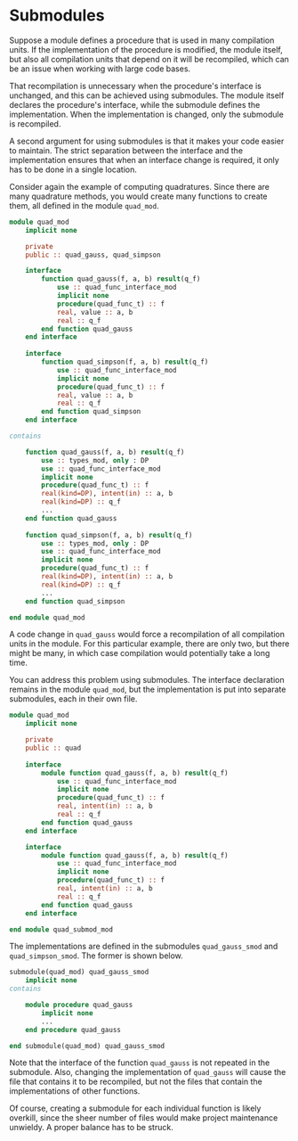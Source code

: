 # Submodules

Suppose a module defines a procedure that is used in many compilation units.
If the implementation of the procedure is modified, the module itself, but
also all compilation units that depend on it will be recompiled, which can be
an issue when working with large code bases.

That recompilation is unnecessary when the procedure's interface is unchanged,
and this can be achieved using submodules.  The module itself declares the
procedure's interface, while the submodule defines the implementation.  When
the implementation is changed, only the submodule is recompiled.

A second argument for using submodules is that it makes your code easier to
maintain.  The strict separation between the interface and the implementation
ensures that when an interface change is required, it only has to be done
in a single location.

Consider again the example of computing quadratures.  Since there are many
quadrature methods, you would create many functions to create them, all
defined in the module `quad_mod`.

~~~~fortran
module quad_mod
    implicit none

    private
    public :: quad_gauss, quad_simpson

    interface
        function quad_gauss(f, a, b) result(q_f)
            use :: quad_func_interface_mod
            implicit none
            procedure(quad_func_t) :: f
            real, value :: a, b
            real :: q_f
        end function quad_gauss
    end interface
    
    interface
        function quad_simpson(f, a, b) result(q_f)
            use :: quad_func_interface_mod
            implicit none
            procedure(quad_func_t) :: f
            real, value :: a, b
            real :: q_f
        end function quad_simpson
    end interface

contains

    function quad_gauss(f, a, b) result(q_f)
        use :: types_mod, only : DP
        use :: quad_func_interface_mod
        implicit none
        procedure(quad_func_t) :: f
        real(kind=DP), intent(in) :: a, b
        real(kind=DP) :: q_f
        ...
    end function quad_gauss
        
    function quad_simpson(f, a, b) result(q_f)
        use :: types_mod, only : DP
        use :: quad_func_interface_mod
        implicit none
        procedure(quad_func_t) :: f
        real(kind=DP), intent(in) :: a, b
        real(kind=DP) :: q_f
        ...
    end function quad_simpson

end module quad_mod
~~~~

A code change in `quad_gauss` would force a recompilation of all compilation
units in the module.  For this particular example, there are only two, but
there might be many, in which case compilation would potentially take a long
time.

You can address this problem using submodules.  The interface declaration
remains in the module `quad_mod`, but the implementation is put into separate
submodules, each in their own file.

~~~~fortran
module quad_mod
    implicit none

    private
    public :: quad
    
    interface
        module function quad_gauss(f, a, b) result(q_f)
            use :: quad_func_interface_mod
            implicit none
            procedure(quad_func_t) :: f
            real, intent(in) :: a, b
            real :: q_f
        end function quad_gauss
    end interface

    interface
        module function quad_gauss(f, a, b) result(q_f)
            use :: quad_func_interface_mod
            implicit none
            procedure(quad_func_t) :: f
            real, intent(in) :: a, b
            real :: q_f
        end function quad_gauss
    end interface

end module quad_submod_mod
~~~~

The implementations are defined in the submodules `quad_gauss_smod` and
`quad_simpson_smod`.  The former is shown below.

~~~~fortran
submodule(quad_mod) quad_gauss_smod
    implicit none
contains

    module procedure quad_gauss
        implicit none
        ...
    end procedure quad_gauss

end submodule(quad_mod) quad_gauss_smod
~~~~

Note that the interface of the function `quad_gauss` is not repeated
in the submodule.  Also, changing the implementation of `quad_gauss` will
cause the file that contains it to be recompiled, but not the files that contain
the implementations of other functions.

Of course, creating a submodule for each individual function is likely
overkill, since the sheer number of files would make project maintenance
unwieldy.  A proper balance has to be struck.

